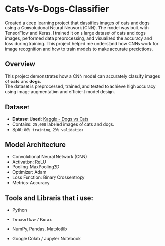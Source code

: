 # Cats-Vs-Dogs-Classifier
Created a deep learning project that classifies images of cats and dogs using a Convolutional Neural Network (CNN). The model was built with TensorFlow and Keras. I trained it on a large dataset of cats and dogs images, performed data preprocessing, and visualized the accuracy and loss during training. This project helped me understand how CNNs work for image recognition and how to train models to make accurate predictions.

## Overview
This project demonstrates how a CNN model can accurately classify images of **cats** and **dogs**.  
The dataset is preprocessed, trained, and tested to achieve high accuracy using image augmentation and efficient model design.


## Dataset
- **Dataset Used:** [Kaggle - Dogs vs Cats](https://www.kaggle.com/datasets/tongpython/cats-and-dogs)
- Contains: `25,000` labeled images of cats and dogs.
- Split: `80% training`, `20% validation`


## Model Architecture
- Convolutional Neural Network (CNN)
- Activation: ReLU
- Pooling: MaxPooling2D
- Optimizer: Adam
- Loss Function: Binary Crossentropy
- Metrics: Accuracy

## Tools and Libraris that i use:
- Python 

- TensorFlow / Keras

- NumPy, Pandas, Matplotlib

- Google Colab / Jupyter Notebook
